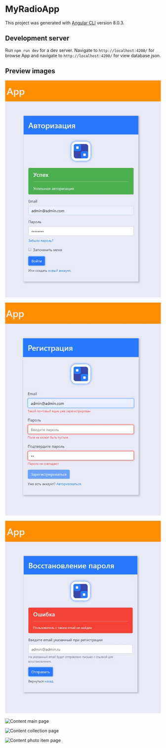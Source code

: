 # MyRadioApp

This project was generated with [Angular CLI](https://github.com/angular/angular-cli) version 8.0.3.

## Development server

Run `npm run dev` for a dev server. Navigate to `http://localhost:4200/` for browse App and navigate to `http://localhost:4200/` for view database json.


## Preview images

![Authorization page](https://github.com/just-website/my-radio-app/blob/master/src/img/auth.jpg "Authorization")

![Regitration page](https://github.com/just-website/my-radio-app/blob/master/src/img/regist.jpg "Regitration")

![Restore password page](https://github.com/just-website/my-radio-app/blob/master/src/img/restore.jpg "Restore")

![Content main page](https://github.com/just-website/my-radio-app/blob/master/src/img/main.jpg "Content main")

![Content collection page](https://github.com/just-website/my-radio-app/blob/master/src/img/main.jpg "Content collection")

![Content photo item page](https://github.com/just-website/my-radio-app/blob/master/src/img/main.jpg "Content photo item")

